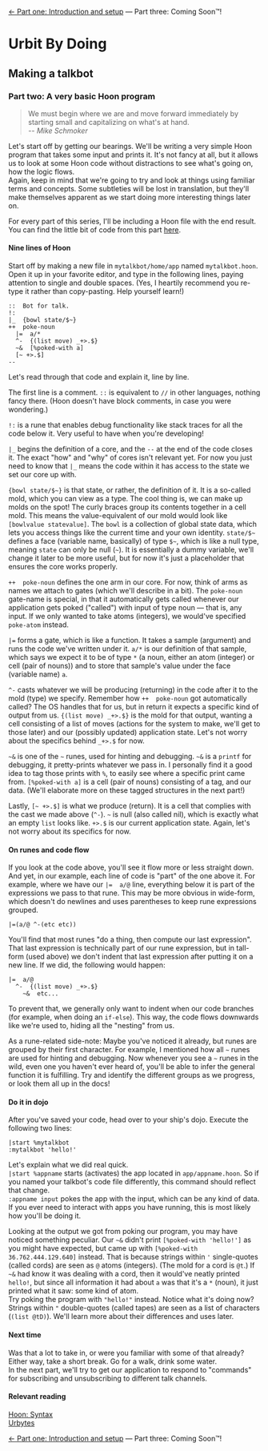 [← Part one: Introduction and setup](1.md) — Part three: Coming Soon™!

# Urbit By Doing
## Making a talkbot
### Part two: A very basic Hoon program

> We must begin where we are and move forward immediately by starting small and capitalizing on what's at hand.  
-- *Mike Schmoker*

Let's start off by getting our bearings. We'll be writing a very simple Hoon program that takes some input and prints it. It's not fancy at all, but it allows us to look at some Hoon code without distractions to see what's going on, how the logic flows.  
Again, keep in mind that we're going to try and look at things using familiar terms and concepts. Some subtleties will be lost in translation, but they'll make themselves apparent as we start doing more interesting things later on.

For every part of this series, I'll be including a Hoon file with the end result. You can find the little bit of code from this part [here](2.hoon).

#### Nine lines of Hoon

Start off by making a new file in `mytalkbot/home/app` named `mytalkbot.hoon`. Open it up in your favorite editor, and type in the following lines, paying attention to single and double spaces. (Yes, I heartily recommend you re-type it rather than copy-pasting. Help yourself learn!)

```
::  Bot for talk.
!:
|_  {bowl state/$~}
++  poke-noun
  |=  a/*
  ^-  {(list move) _+>.$}
  ~&  [%poked-with a]
  [~ +>.$]
--
```

Let's read through that code and explain it, line by line.

The first line is a comment. `::` is equivalent to `//` in other languages, nothing fancy there. (Hoon doesn't have block comments, in case you were wondering.)

`!:` is a rune that enables debug functionality like stack traces for all the code below it. Very useful to have when you're developing!

`|_` begins the definition of a core, and the `--` at the end of the code closes it. The exact "how" and "why" of cores isn't relevant yet. For now you just need to know that `|_` means the code within it has access to the state we set our core up with.

`{bowl state/$~}` is that state, or rather, the definition of it. It is a so-called mold, which you can view as a type. The cool thing is, we can make up molds on the spot! The curly braces group its contents together in a cell mold. This means the value-equivalent of our mold would look like `[bowlvalue statevalue]`. The `bowl` is a collection of global state data, which lets you access things like the current time and your own identity. `state/$~` defines a face (variable name, basically) of type `$~`, which is like a null type, meaning `state` can only be null (`~`). It is essentially a dummy variable, we'll change it later to be more useful, but for now it's just a placeholder that ensures the core works properly.

`++  poke-noun` defines the one arm in our core. For now, think of arms as names we attach to gates (which we'll describe in a bit). The `poke-noun` gate-name is special, in that it automatically gets called whenever our application gets poked ("called") with input of type noun — that is, any input. If we only wanted to take atoms (integers), we would've specified `poke-atom` instead.

`|=` forms a gate, which is like a function. It takes a sample (argument) and runs the code we've written under it. `a/*` is our definition of that sample, which says we expect it to be of type `*` (a noun, either an atom (integer) or cell (pair of nouns)) and to store that sample's value under the face (variable name) `a`.

`^-` casts whatever we will be producing (returning) in the code after it to the mold (type) we specify. Remember how `++  poke-noun` got automatically called? The OS handles that for us, but in return it expects a specific kind of output from us. `{(list move) _+>.$}` is the mold for that output, wanting a cell consisting of a list of moves (actions for the system to make, we'll get to those later) and our (possibly updated) application state. Let's not worry about the specifics behind `_+>.$` for now.

`~&` is one of the `~` runes, used for hinting and debugging. `~&` is a `printf` for debugging, it pretty-prints whatever we pass in. I personally find it a good idea to tag those prints with `%`, to easily see where a specific print came from. `[%poked-with a]` is a cell (pair of nouns) consisting of a tag, and our data. (We'll elaborate more on these tagged structures in the next part!)

Lastly, `[~ +>.$]` is what we produce (return). It is a cell that complies with the cast we made above (`^-`). `~` is null (also called nil), which is exactly what an empty `list` looks like. `+>.$` is our current application state. Again, let's not worry about its specifics for now.

#### On runes and code flow

If you look at the code above, you'll see it flow more or less straight down. And yet, in our example, each line of code is "part" of the one above it. For example, where we have our `|=  a/@` line, everything below it is part of the expressions we pass to that rune. This may be more obvious in wide-form, which doesn't do newlines and uses parentheses to keep rune expressions grouped.

```
|=(a/@ ^-(etc etc))
```

You'll find that most runes "do a thing, then compute our last expression". That last expression is technically part of our rune expression, but in tall-form (used above) we don't indent that last expression after putting it on a new line. If we did, the following would happen:

```
|=  a/@
  ^-  {(list move) _+>.$}
    ~&  etc...
```

To prevent that, we generally only want to indent when our code branches (for example, when doing an `if-else`). This way, the code flows downwards like we're used to, hiding all the "nesting" from us.

As a rune-related side-note: Maybe you've noticed it already, but runes are grouped by their first character. For example, I mentioned how all `~` runes are used for hinting and debugging. Now whenever you see a `~` runes in the wild, even one you haven't ever heard of, you'll be able to infer the general function it is fulfilling. Try and identify the different groups as we progress, or look them all up in the docs!

#### Do it in dojo

After you've saved your code, head over to your ship's dojo. Execute the following two lines:

```
|start %mytalkbot
:mytalkbot 'hello!'
```

Let's explain what we did real quick.  
`|start %appname` starts (activates) the app located in `app/appname.hoon`. So if you named your talkbot's code file differently, this command should reflect that change.  
`:appname input` pokes the app with the input, which can be any kind of data. If you ever need to interact with apps you have running, this is most likely how you'll be doing it.

Looking at the output we got from poking our program, you may have noticed something peculiar. Our `~&` didn't print `[%poked-with 'hello!']` as you might have expected, but came up with `[%poked-with 36.762.444.129.640]` instead. That is because strings within `'` single-quotes (called cords) are seen as `@` atoms (integers). (The mold for a cord is `@t`.) If `~&` had know it was dealing with a cord, then it would've neatly printed `hello!`, but since all information it had about `a` was that it's a `*` (noun), it just printed what it saw: some kind of atom.  
Try poking the program with `"hello!"` instead. Notice what it's doing now? Strings within `"` double-quotes (called tapes) are seen as a list of characters (`(list @tD)`). We'll learn more about their differences and uses later.

#### Next time

Was that a lot to take in, or were you familiar with some of that already? Either way, take a short break. Go for a walk, drink some water.  
In the next part, we'll try to get our application to respond to "commands" for subscribing and unsubscribing to different talk channels.

#### Relevant reading

[Hoon: Syntax](http://urbit.org/docs/hoon/syntax/)  
[Urbytes](http://urbit.org/docs/byte/)

[← Part one: Introduction and setup](1.md) — Part three: Coming Soon™!